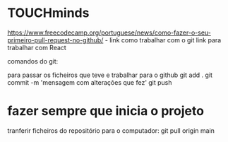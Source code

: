 # TOUCHminds

https://www.freecodecamp.org/portuguese/news/como-fazer-o-seu-primeiro-pull-request-no-github/ - link como trabalhar com o git
link para trabalhar com React

comandos do git:
 
 para passar os ficheiros que teve e trabalhar para o github
   git add .
   git commit -m 'mensagem com alterações que fez'
   git push 

#  fazer sempre que inicia o projeto 
  tranferir ficheiros do repositório para o computador: 
  git pull origin main 
